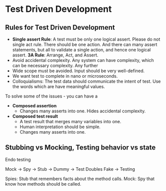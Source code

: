 # Test Driven Development

## Rules for Test Driven Development
* **Single assert Rule**: A test must be only one logical assert. Please do not single act rule. There should be one action. And there can many assert statements, but all to validate a single action, and hence one logical assert. **3A Rule**: Arrange, Act, and Assert.
* Avoid accidental complexity. Any system can have complexity, which can be necessary complexity. Any further 
* Wide scope must be avoided. Input should be very well-defined.
* We want test to complete in nano or microseconds.
* Colloquialisms: The test data should communicate the intent of test. Use the words which are have meaningful values.

To solve some of the issues - you can have a
* **Composed assertion**
  * Changes many asserts into one. Hides accidental complexity.
* **Composed test result**
  * A test result that merges many variables into one.
  * Human interpretation should be simple.
  * Changes many asserts into one.

## Stubbing vs Mocking, Testing behavior vs state 
Endo testing

Mock -> Spy -> Stub -> Dummy -> Test Doubles
Fake -> Testing

Spies: Stub that remembers facts about the method calls.
Mock: Spy that know how methods should be called.
